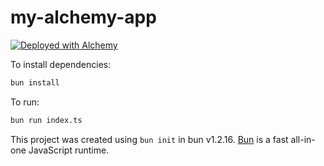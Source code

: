 # my-alchemy-app

[![Deployed with Alchemy](https://alchemy.run/alchemy-badge.svg)](https://alchemy.run)

To install dependencies:

```bash
bun install
```

To run:

```bash
bun run index.ts
```

This project was created using `bun init` in bun v1.2.16. [Bun](https://bun.sh) is a fast all-in-one JavaScript runtime.
